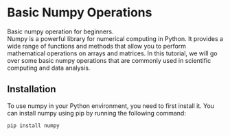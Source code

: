 # Basic Numpy Operations

Basic numpy operation for beginners.\
Numpy is a powerful library for numerical computing in Python. It provides a wide range of functions and methods that allow you to perform mathematical operations on arrays and matrices. In this tutorial, we will go over some basic numpy operations that are commonly used in scientific computing and data analysis.

## Installation
To use numpy in your Python environment, you need to first install it. You can install numpy using pip by running the following command:
```
pip install numpy 
```


